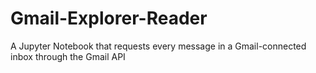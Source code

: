 # Gmail-Explorer-Reader
A Jupyter Notebook that requests every message in a Gmail-connected inbox through the Gmail API
